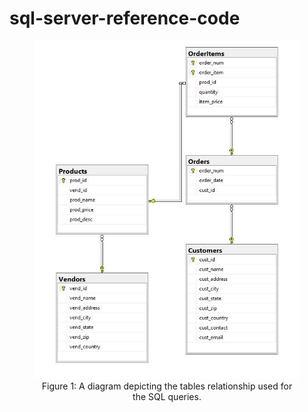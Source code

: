 # sql-server-reference-code
<center>

<figure>
<img src="table-relationship-diagram.JPG"><br/>
  <figcaption>Figure 1: A diagram depicting the tables relationship used for the SQL queries.</figcaption>
</figure>
  
</center>
